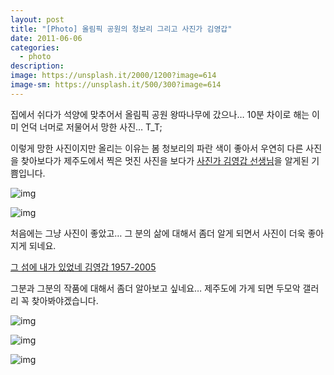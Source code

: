 ```yaml
---
layout: post
title: "[Photo] 올림픽 공원의 청보리 그리고 사진가 김영갑"
date: 2011-06-06
categories:
  - photo
description: 
image: https://unsplash.it/2000/1200?image=614
image-sm: https://unsplash.it/500/300?image=614
---
```


집에서 쉬다가 석양에 맞추어서 올림픽 공원 왕따나무에 갔으나… 10분 차이로 해는 이미 언덕 너머로 저물어서 망한 사진… T_T;

이렇게 망한 사진이지만 올리는 이유는 봄 청보리의 파란 색이 좋아서 우연히 다른 사진을 찾아보다가 제주도에서 찍은 멋진 사진을 보다가 [사진가 김영갑 선생님](http://ko.wikipedia.org/wiki/%EA%B9%80%EC%98%81%EA%B0%91)을 알게된 기쁨입니다.

<!--more--> 

![img](http://i947.photobucket.com/albums/ad312/tkhwang/blog1/DSC_9679.jpg?fit=600%2C399)

![img](http://i947.photobucket.com/albums/ad312/tkhwang/photo1/20110606231405_dsc_9699.jpg?resize=600%2C399)

처음에는 그냥 사진이 좋았고… 그 분의 삶에 대해서 좀더 알게 되면서 사진이 더욱 좋아지게 되네요.

[그 섬에 내가 있었네 김영갑 1957-2005](http://www.aladin.co.kr/shop/wproduct.aspx?ISBN=8990287332)

그분과 그분의 작품에 대해서 좀더 알아보고 싶네요… 제주도에 가게 되면 두모악 갤러리 꼭 찾아봐야겠습니다.

![img](http://i1.wp.com/image.aladdin.co.kr/img/img_content/8989348838_01.jpg?resize=550%2C182)

![img](http://i1.wp.com/image.aladdin.co.kr/img/img_content/8989348838_04.jpg?resize=550%2C183)

![img](http://i1.wp.com/pds17.egloos.com/pds/200908/21/24/c0011024_4a8e28723dc1a.jpg?resize=540%2C684)

